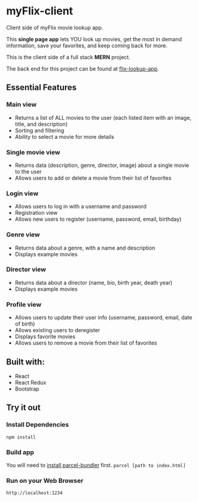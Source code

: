 # myFlix-client
Client side of myFlix movie lookup app.

This **single page app** lets YOU look up movies, get the most in demand information, save your favorites, and keep coming back for more.

This is the client side of a full stack **MERN** project.

The back end for this project can be found at [flix-lookup-app](https://github.com/mrumiker/flix-lookup-app).

## Essential Features

### Main view
* Returns a list of ALL movies to the user (each listed item with an image, title, and description)
* Sorting and filtering
* Ability to select a movie for more details
### Single movie view
* Returns data (description, genre, director, image) about a single movie to the user
* Allows users to add or delete a movie from their list of favorites
### Login view
* Allows users to log in with a username and password
* Registration view
* Allows new users to register (username, password, email, birthday)
### Genre view
* Returns data about a genre, with a name and description
* Displays example movies
### Director view
* Returns data about a director (name, bio, birth year, death year)
* Displays example movies
### Profile view
* Allows users to update their user info (username, password, email, date of birth)
* Allows existing users to deregister
* Displays favorite movies
* Allows users to remove a movie from their list of favorites

## Built with:
* React
* React Redux
* Bootstrap

## Try it out
### Install Dependencies
```npm install```
### Build app
You will need to [install parcel-bundler](https://parceljs.org/getting_started.html) first.
```parcel [path to index.html]```
### Run on your Web Browser
```http://localhost:1234```
